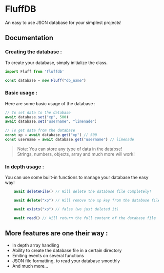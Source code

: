 # FluffDB
 An easy to use JSON database for your simplest projects!

 ## Documentation

### Creating the database : 
To create your database, simply initialize the class.
 ```ts
 import Fluff from 'fluffdb'

 const database = new Fluff("db_name")
```

### Basic usage :
Here are some basic usage of the database : 
```ts
// To set data to the database
await database.set("xp", 500)
await database.set("username", "limenade")

// To get data from the database
const xp = await database.get("xp") // 500
const username = await database.get("username") // limenade
```
> Note: You can store any type of data in the databse!  
> Strings, numbers, objects, array and much more will work!
>
### In depth usage : 
You can use some built-in functions to manage your database the easy way!
```ts
    await deleteFile() // Will delete the database file completely!

    await delete("xp") // Will remove the xp key from the database file

    await exists("xp") // false (we just deleted it)

    await read() // Will return the full content of the database file
```

## More features are one their way : 
- In depth array handling
- Ability to create the database file in a certain directory
- Emiting events on several functions
- JSON file formatting, to read your database smoothly
- And much more... 